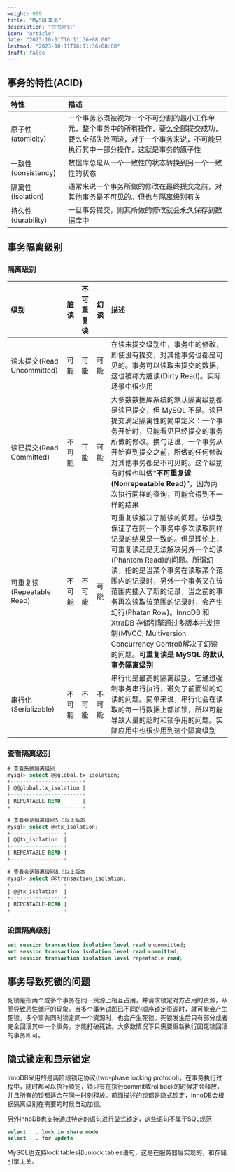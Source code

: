 ```yaml
---
weight: 999
title: "MySQL事务"
description: "抄书笔记"
icon: "article"
date: "2023-10-11T16:11:36+08:00"
lastmod: "2023-10-11T16:11:36+08:00"
draft: false
---
```


## 事务的特性(ACID)

| 特性                | 描述                                                                                                                                                                     |
| :------------------ | :----------------------------------------------------------------------------------------------------------------------------------------------------------------------- |
| 原子性(atomicity)   | 一个事务必须被视为一个不可分割的最小工作单元，整个事务中的所有操作，要么全部提交成功，要么全部失败回滚，对于一个事务来说，不可能只执行其中一部分操作，这就是事务的原子性 |
| 一致性(consistency) | 数据库总是从一个一致性的状态转换到另一个一致性的状态                                                                                                                     |
| 隔离性(isolation)   | 通常来说一个事务所做的修改在最终提交之前，对其他事务是不可见的。但也与隔离级别有关                                                                                       |
| 持久性(durability)  | 一旦事务提交，则其所做的修改就会永久保存到数据库中                                                                                                                       |

## 事务隔离级别

### 隔离级别

| 级别                       | 脏读   | 不可重复读 | 幻读   | 描述                                                                                                                                                                                                                                                                                                                                                                                                                                                       |
| :------------------------- | :----- | :--------- | :----- | :--------------------------------------------------------------------------------------------------------------------------------------------------------------------------------------------------------------------------------------------------------------------------------------------------------------------------------------------------------------------------------------------------------------------------------------------------------- |
| 读未提交(Read Uncommitted) | 可能   | 可能       | 可能   | 在读未提交级别中，事务中的修改，即使没有提交，对其他事务也都是可见的。事务可以读取未提交的数据，这也被称为脏读(Dirty Read)。实际场景中很少用                                                                                                                                                                                                                                                                                                               |
| 读已提交(Read Committed)   | 不可能 | 可能       | 可能   | 大多数数据库系统的默认隔离级别都是读已提交，但 MySQL 不是。读已提交满足隔离性的简单定义：一个事务开始时，只能看见已经提交的事务所做的修改。换句话说，一个事务从开始直到提交之前，所做的任何修改对其他事务都是不可见的。这个级别有时候也叫做“**不可重复读(Nonrepeatable Read)**”，因为两次执行同样的查询，可能会得到不一样的结果                                                                                                                            |
| 可重复读(Repeatable Read)  | 不可能 | 不可能     | 可能   | 可重复读解决了脏读的问题。该级别保证了在同一个事务中多次读取同样记录的结果是一致的。但是理论上，可重复读还是无法解决另外一个幻读(Phantom Read)的问题。所谓幻读，指的是当某个事务在读取某个范围内的记录时，另外一个事务又在该范围内插入了新的记录，当之前的事务再次读取该范围的记录时，会产生幻行(Phatan Row)。InnoDB 和 XtraDB 存储引擎通过多版本并发控制(MVCC, Multiversion Concurrency Control)解决了幻读的问题。**可重复读是 MySQL 的默认事务隔离级别** |
| 串行化(Serializable)       | 不可能 | 不可能     | 不可能 | 串行化是最高的隔离级别。它通过强制事务串行执行，避免了前面说的幻读的问题。简单来说，串行化会在读取的每一行数据上都加锁，所以可能导致大量的超时和锁争用的问题。实际应用中也很少用到这个隔离级别                                                                                                                                                  

### 查看隔离级别
```SQL
# 查看系统隔离级别
mysql> select @@global.tx_isolation;
+-----------------------+
| @@global.tx_isolation |
+-----------------------+
| REPEATABLE-READ       |
+-----------------------+

# 查看会话隔离级别5.0以上版本
mysql> select @@tx_isolation;
+-----------------+
| @@tx_isolation  |
+-----------------+
| REPEATABLE-READ |
+-----------------+

# 查看会话隔离级别8.0以上版本
mysql> select @@transaction_isolation;
+-----------------+
| @@tx_isolation  |
+-----------------+
| REPEATABLE-READ |
+-----------------+
``` 

### 设置隔离级别
```SQL
set session transaction isolation level read uncommitted;
set session transaction isolation level read committed;
set session transaction isolation level repeatable read;
```

## 事务导致死锁的问题

死锁是指两个或多个事务在同一资源上相互占用，并请求锁定对方占用的资源，从而导致恶性循环的现象。当多个事务试图已不同的顺序锁定资源时，就可能会产生死锁。多个事务同时锁定同一个资源时，也会产生死锁。死锁发生后只有部分或者完全回滚其中一个事务，才能打破死锁。大多数情况下只需要重新执行因死锁回滚的事务即可。


## 隐式锁定和显示锁定

InnoDB采用的是两阶段锁定协议(two-phase locking protocol)。在事务执行过程中，随时都可以执行锁定，锁只有在执行commit或rollback的时候才会释放，并且所有的锁都适合在同一时刻释放。前面描述的锁都是隐式锁定，InnoDB会根据隔离级别在需要的时候自动加锁。

另外InnoDB也支持通过特定的语句进行显式锁定，这些语句不属于SQL规范
```SQL
select ... lock in share mode
select ... for update
```

MySQL也支持lock tables和unlock tables语句，这是在服务器层实现的，和存储引擎无关。